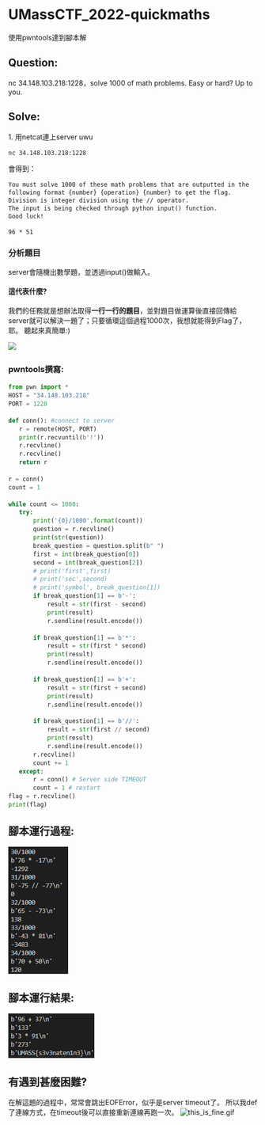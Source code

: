 # UMassCTF_2022-quickmaths
 使用pwntools達到腳本解
 <h2>Question:</h2>
nc 34.148.103.218:1228，solve 1000 of math problems. Easy or hard? Up to you.

<h2>Solve:</h2>
1. 用netcat連上server uwu

```linux
nc 34.148.103.218:1228
```

會得到：

```linux
You must solve 1000 of these math problems that are outputted in the following format {number} {operation} {number} to get the flag. 
Division is integer division using the // operator. 
The input is being checked through python input() function. 
Good luck! 

96 * 51
```

<h3>分析題目</h3>

server會隨機出數學題，並透過input()做輸入。
<h4>這代表什麼?</h4>
我們的任務就是想辦法取得<b>一行一行的題目</b>，並對題目做運算後直接回傳給server就可以解決一題了；只要循環這個過程1000次，我想就能得到Flag了，耶。
聽起來真簡單:)

<p></p>
<img src="https://memeprod.sgp1.digitaloceanspaces.com/user-resource-thumbnail/dd3e37a8c6da1078cd1e580ddd5cf5fc.png">

<h3>pwntools撰寫:</h3>

 ```python
from pwn import *
HOST = "34.148.103.218"
PORT = 1228

def conn(): #connect to server
    r = remote(HOST, PORT) 
    print(r.recvuntil(b'!'))
    r.recvline()
    r.recvline()
    return r

r = conn()
count = 1

while count <= 1000:
    try:        
        print('{0}/1000'.format(count))      
        question = r.recvline()
        print(str(question))
        break_question = question.split(b" ")
        first = int(break_question[0])
        second = int(break_question[2])
        # print('first',first)
        # print('sec',second)
        # print('symbol', break_question[1])
        if break_question[1] == b'-':
            result = str(first - second)
            print(result)
            r.sendline(result.encode())
            
        if break_question[1] == b'*':
            result = str(first * second)
            print(result)
            r.sendline(result.encode())
            
        if break_question[1] == b'+':
            result = str(first + second)
            print(result)
            r.sendline(result.encode())
            
        if break_question[1] == b'//':
            result = str(first // second)
            print(result)
            r.sendline(result.encode())
        r.recvline()
        count += 1
    except:
        r = conn() # Server side TIMEOUT 
        count = 1 # restart             
flag = r.recvline()
print(flag)
```
<h2>腳本運行過程:</h2>
<img src="https://github.com/qq96932100/UMassCTF_2022-quickmaths/blob/main/img/script_running.png"/>

<h2>腳本運行結果:</h2>
<img src="https://github.com/qq96932100/UMassCTF_2022-quickmaths/blob/main/img/flag.png"/>

<h2>有遇到甚麼困難?</h2>
在解這題的過程中，常常會跳出EOFError，似乎是server timeout了。  
所以我def了連線方式，在timeout後可以直接重新連線再跑一次。
<img src="https://backstage.headout.com/wp-content/uploads/2021/04/ezgif-2-423490eb1f31.gif" alt="this_is_fine.gif">
